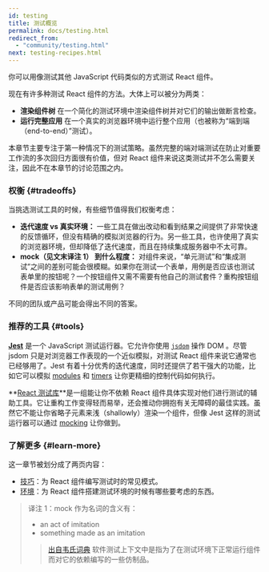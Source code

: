 ```yaml
---
id: testing
title: 测试概览
permalink: docs/testing.html
redirect_from:
  - "community/testing.html"
next: testing-recipes.html
---
```


你可以用像测试其他 JavaScript 代码类似的方式测试 React 组件。

现在有许多种测试 React 组件的方法。大体上可以被分为两类：

* **渲染组件树** 在一个简化的测试环境中渲染组件树并对它们的输出做断言检查。
* **运行完整应用** 在一个真实的浏览器环境中运行整个应用（也被称为“端到端（end-to-end）”测试）。

本章节主要专注于第一种情况下的测试策略。虽然完整的端对端测试在防止对重要工作流的多次回归方面很有价值，但对 React 组件来说这类测试并不怎么需要关注，因此不在本章节的讨论范围之内。

### 权衡 {#tradeoffs}


当挑选测试工具的时候，有些细节值得我们权衡考虑：

* **迭代速度 vs 真实环境：** 一些工具在做出改动和看到结果之间提供了非常快速的反馈循环，但没有精确的模拟浏览器的行为。另一些工具，也许使用了真实的浏览器环境，但却降低了迭代速度，而且在持续集成服务器中不太可靠。
* **mock（见文末译注 1） 到什么程度：** 对组件来说，“单元测试”和“集成测试”之间的差别可能会很模糊。如果你在测试一个表单，用例是否应该也测试表单里的按钮呢？一个按钮组件又需不需要有他自己的测试套件？重构按钮组件是否应该影响表单的测试用例？

不同的团队或产品可能会得出不同的答案。

### 推荐的工具 {#tools}

**[Jest](https://facebook.github.io/jest/)** 是一个 JavaScript 测试运行器。它允许你使用 [`jsdom`](/docs/testing-environments.html#mocking-a-rendering-surface) 操作 DOM 。尽管 jsdom 只是对浏览器工作表现的一个近似模拟，对测试 React 组件来说它通常也已经够用了。Jest 有着十分优秀的迭代速度，同时还提供了若干强大的功能，比如它可以模拟 [modules](/docs/testing-environments.html#mocking-modules) 和 [timers](/docs/testing-environments.html#mocking-timers) 让你更精细的控制代码如何执行。

**[React 测试库](https://testing-library.com/react)**是一组能让你不依赖 React 组件具体实现对他们进行测试的辅助工具。它让重构工作变得轻而易举，还会推动你拥抱有关无障碍的最佳实践。虽然它不能让你省略子元素来浅（shallowly）渲染一个组件，但像 Jest 这样的测试运行器可以通过 [mocking](/docs/testing-recipes.html#mocking-modules) 让你做到。

### 了解更多 {#learn-more}

这一章节被划分成了两页内容：

- [技巧](/docs/testing-recipes.html)：为 React 组件编写测试时的常见模式。
- [环境](/docs/testing-environments.html)：为 React 组件搭建测试环境的时候有哪些要考虑的东西。

> 译注 1：mock 作为名词的含义有：
> - an act of imitation
> - something made as an imitation
> > [出自韦氏词典](https://www.merriam-webster.com/dictionary/mock)
> 软件测试上下文中是指为了在测试环境下正常运行组件而对它的依赖编写的一些仿制品。

